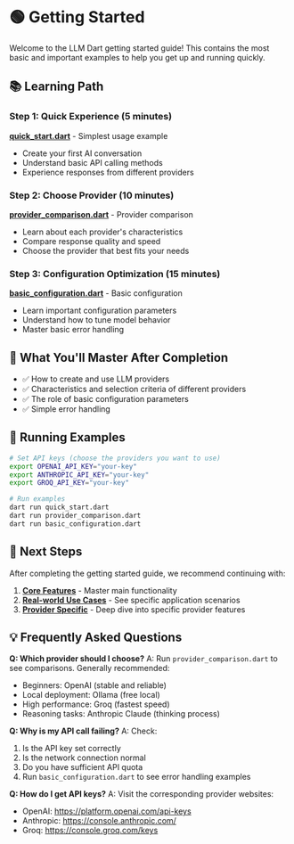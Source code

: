 # 🟢 Getting Started

Welcome to the LLM Dart getting started guide! This contains the most basic and important examples to help you get up and running quickly.

## 📚 Learning Path

### Step 1: Quick Experience (5 minutes)
**[quick_start.dart](quick_start.dart)** - Simplest usage example
- Create your first AI conversation
- Understand basic API calling methods
- Experience responses from different providers

### Step 2: Choose Provider (10 minutes)
**[provider_comparison.dart](provider_comparison.dart)** - Provider comparison
- Learn about each provider's characteristics
- Compare response quality and speed
- Choose the provider that best fits your needs

### Step 3: Configuration Optimization (15 minutes)
**[basic_configuration.dart](basic_configuration.dart)** - Basic configuration
- Learn important configuration parameters
- Understand how to tune model behavior
- Master basic error handling

## 🎯 What You'll Master After Completion

- ✅ How to create and use LLM providers
- ✅ Characteristics and selection criteria of different providers
- ✅ The role of basic configuration parameters
- ✅ Simple error handling

## 🚀 Running Examples

```bash
# Set API keys (choose the providers you want to use)
export OPENAI_API_KEY="your-key"
export ANTHROPIC_API_KEY="your-key"
export GROQ_API_KEY="your-key"

# Run examples
dart run quick_start.dart
dart run provider_comparison.dart
dart run basic_configuration.dart
```

## 📖 Next Steps

After completing the getting started guide, we recommend continuing with:

1. **[Core Features](../02_core_features/)** - Master main functionality
2. **[Real-world Use Cases](../05_use_cases/)** - See specific application scenarios
3. **[Provider Specific](../04_providers/)** - Deep dive into specific provider features

## 💡 Frequently Asked Questions

**Q: Which provider should I choose?**
A: Run `provider_comparison.dart` to see comparisons. Generally recommended:
- Beginners: OpenAI (stable and reliable)
- Local deployment: Ollama (free local)
- High performance: Groq (fastest speed)
- Reasoning tasks: Anthropic Claude (thinking process)

**Q: Why is my API call failing?**
A: Check:
1. Is the API key set correctly
2. Is the network connection normal
3. Do you have sufficient API quota
4. Run `basic_configuration.dart` to see error handling examples

**Q: How do I get API keys?**
A: Visit the corresponding provider websites:
- OpenAI: https://platform.openai.com/api-keys
- Anthropic: https://console.anthropic.com/
- Groq: https://console.groq.com/keys
